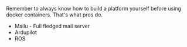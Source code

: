 Remember to always know how to build a platform yourself before using docker containers. That's what pros do.

- Mailu - Full fledged mail server
- Ardupilot
- ROS